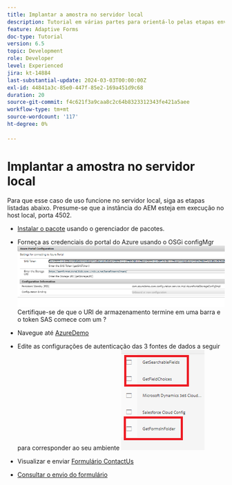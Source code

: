 ```yaml
---
title: Implantar a amostra no servidor local
description: Tutorial em várias partes para orientá-lo pelas etapas envolvidas na consulta de envios de formulários armazenados no portal do Azure
feature: Adaptive Forms
doc-type: Tutorial
version: 6.5
topic: Development
role: Developer
level: Experienced
jira: kt-14884
last-substantial-update: 2024-03-03T00:00:00Z
exl-id: 44841a3c-85e0-447f-85e2-169a451d9c68
duration: 20
source-git-commit: f4c621f3a9caa8c2c64b8323312343fe421a5aee
workflow-type: tm+mt
source-wordcount: '117'
ht-degree: 0%

---
```


# Implantar a amostra no servidor local

Para que esse caso de uso funcione no servidor local, siga as etapas listadas abaixo. Presume-se que a instância do AEM esteja em execução no host local, porta 4502.

* [Instalar o pacote](assets/azuredemo.all-1.0.0-SNAPSHOT.zip) usando o gerenciador de pacotes.

* Forneça as credenciais do portal do Azure usando o OSGi configMgr
  ![azure-portal](assets/azure-portal-config.png)
Certifique-se de que o URI de armazenamento termine em uma barra e o token SAS comece com um ?
* Navegue até [AzureDemo](http://localhost:4502/libs/fd/fdm/gui/components/admin/fdmcloudservice/fdm.html/conf/azuredemo)

* Edite as configurações de autenticação das 3 fontes de dados a seguir para corresponder ao seu ambiente
  ![fontes de dados](assets/fdm-data-sources.png)

* Visualizar e enviar [Formulário ContactUs](http://localhost:4502/content/dam/formsanddocuments/azureportal/contactus/jcr:content?wcmmode=disabled)

* [Consultar o envio do formulário](http://localhost:4502/content/dam/formsanddocuments/azureportal/queryformsubmissions/jcr:content?wcmmode=disabled)
